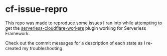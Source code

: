# cf-issue-repro

This repo was made to reproduce some issues I ran into while attempting to get the [serverless-cloudflare-workers](https://github.com/cloudflare/serverless-cloudflare-workers) plugin working for Serverless Framework.

Check out the commit messages for a description of each state as I re-created my troubleshooting.
